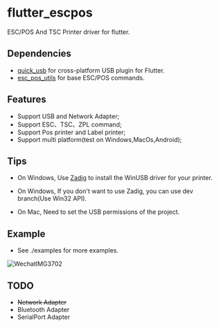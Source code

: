 # flutter_escpos

ESC/POS And TSC Printer driver for flutter.

## Dependencies

- [quick_usb](https://github.com/woodemi/quick_usb) for cross-platform USB plugin for Flutter.
- [esc_pos_utils](https://github.com/andrey-ushakov/esc_pos_utils) for base ESC/POS commands.

## Features

- Support USB and Network Adapter;
- Support ESC、TSC、ZPL command;
- Support Pos printer and Label printer;
- Support multi platform(test on Windows,MacOs,Android);

## Tips

- On Windows, Use [Zadig](https://zadig.akeo.ie/) to install the WinUSB driver for your printer.
- On Windows, If you don't want to use Zadig, you can use dev branch(Use Win32 API).

- On Mac, Need to set the USB permissions of the project.

## Example

- See ./examples for more examples.

![WechatIMG3702](https://user-images.githubusercontent.com/2160502/133883820-e6bd4310-422d-47c5-8921-ca1ef395d7bf.jpeg)


## TODO

- ~~Network Adapter~~
- Bluetooth Adapter
- SerialPort Adapter
